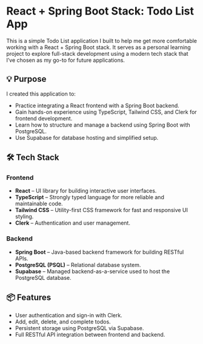 # React + Spring Boot Stack: Todo List App

This is a simple Todo List application I built to help me get more comfortable working with a React + Spring Boot stack. It serves as a personal learning project to explore full-stack development using a modern tech stack that I’ve chosen as my go-to for future applications.

## 💡 Purpose

I created this application to:

- Practice integrating a React frontend with a Spring Boot backend.
- Gain hands-on experience using TypeScript, Tailwind CSS, and Clerk for frontend development.
- Learn how to structure and manage a backend using Spring Boot with PostgreSQL.
- Use Supabase for database hosting and simplified setup.

## 🛠️ Tech Stack

### Frontend

- **React** – UI library for building interactive user interfaces.
- **TypeScript** – Strongly typed language for more reliable and maintainable code.
- **Tailwind CSS** – Utility-first CSS framework for fast and responsive UI styling.
- **Clerk** – Authentication and user management.

### Backend

- **Spring Boot** – Java-based backend framework for building RESTful APIs.
- **PostgreSQL (PSQL)** – Relational database system.
- **Supabase** – Managed backend-as-a-service used to host the PostgreSQL database.

## 📦 Features

- User authentication and sign-in with Clerk.
- Add, edit, delete, and complete todos.
- Persistent storage using PostgreSQL via Supabase.
- Full RESTful API integration between frontend and backend.
